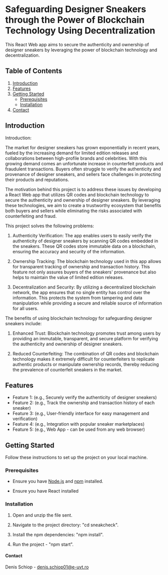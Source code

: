 # Safeguarding Designer Sneakers through the Power of Blockchain Technology Using Decentralization

This React Web app aims to secure the authenticity and ownership of designer sneakers by leveraging the power of blockchain technology and decentralization.

## Table of Contents

1. [Introduction](#introduction)
2. [Features](#features)
3. [Getting Started](#getting-started)
    - [Prerequisites](#prerequisites)
    - [Installation](#installation)
4. [Contact](#contact)

## Introduction

Introduction:

The market for designer sneakers has grown exponentially in recent years, fueled by the increasing demand for limited edition releases and collaborations between high-profile brands and celebrities. With this growing demand comes an unfortunate increase in counterfeit products and fraudulent transactions. Buyers often struggle to verify the authenticity and provenance of designer sneakers, and sellers face challenges in protecting their products and reputations.

The motivation behind this project is to address these issues by developing a React Web app that utilizes QR codes and blockchain technology to secure the authenticity and ownership of designer sneakers. By leveraging these technologies, we aim to create a trustworthy ecosystem that benefits both buyers and sellers while eliminating the risks associated with counterfeiting and fraud.

This project solves the following problems:

1. Authenticity Verification: The app enables users to easily verify the authenticity of designer sneakers by scanning QR codes embedded in the sneakers. These QR codes store immutable data on a blockchain, ensuring the accuracy and security of the information.

2. Ownership Tracking: The blockchain technology used in this app allows for transparent tracking of ownership and transaction history. This feature not only assures buyers of the sneakers' provenance but also helps to maintain the value of limited edition releases.

3. Decentralization and Security: By utilizing a decentralized blockchain network, the app ensures that no single entity has control over the information. This protects the system from tampering and data manipulation while providing a secure and reliable source of information for all users.

The benefits of using blockchain technology for safeguarding designer sneakers include:

1. Enhanced Trust: Blockchain technology promotes trust among users by providing an immutable, transparent, and secure platform for verifying the authenticity and ownership of designer sneakers.

2. Reduced Counterfeiting: The combination of QR codes and blockchain technology makes it extremely difficult for counterfeiters to replicate authentic products or manipulate ownership records, thereby reducing the prevalence of counterfeit sneakers in the market.

## Features

- Feature 1: (e.g., Securely verify the authenticity of designer sneakers)
- Feature 2: (e.g., Track the ownership and transaction history of each sneaker)
- Feature 3: (e.g., User-friendly interface for easy management and verification)
- Feature 4: (e.g., Integration with popular sneaker marketplaces)
- Feature 5: (e.g., Web App - can be used from any web browser)

## Getting Started

Follow these instructions to set up the project on your local machine.

### Prerequisites

- Ensure you have [Node.js](https://nodejs.org/) and [npm](https://www.npmjs.com/) installed.

- Ensure you have React installed

### Installation

1. Open and unzip the file sent. 
2. Navigate to the project directory: "cd sneakcheck".
3. Install the npm dependencies:  "npm install".



4. Run the project - "npm start".




#### Contact

Denis Schiop - denis.schiop01@e-uvt.ro
